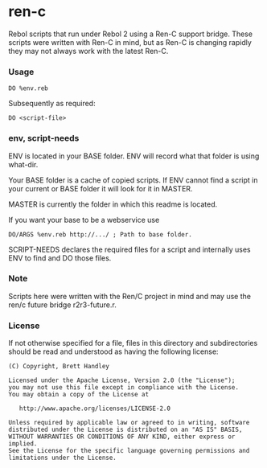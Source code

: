 ren-c
=====

Rebol scripts that run under Rebol 2 using a Ren-C support bridge.
These scripts were written with Ren-C in mind, but as
Ren-C is changing rapidly they may not always work with the latest Ren-C.

### Usage ###

    DO %env.reb

Subsequently as required:

    DO <script-file>

### env, script-needs ###

ENV is located in your BASE folder. ENV will record what that folder
is using what-dir.

Your BASE folder is a cache of copied scripts. If ENV cannot find a script
in your current or BASE folder it will look for it in MASTER.

MASTER is currently the folder in which this readme is located.

If you want your base to be a webservice use

    DO/ARGS %env.reb http://.../ ; Path to base folder.

SCRIPT-NEEDS declares the required files for a script and internally uses
ENV to find and DO those files.

### Note ###

Scripts here were written with the Ren/C project in mind and may use the
ren/c future bridge r2r3-future.r.

### License ###

If not otherwise specified for a file, files in this directory and
subdirectories should be read and understood as having the following license:

    (C) Copyright, Brett Handley

    Licensed under the Apache License, Version 2.0 (the "License");
    you may not use this file except in compliance with the License.
    You may obtain a copy of the License at

       http://www.apache.org/licenses/LICENSE-2.0

    Unless required by applicable law or agreed to in writing, software
    distributed under the License is distributed on an "AS IS" BASIS,
    WITHOUT WARRANTIES OR CONDITIONS OF ANY KIND, either express or implied.
    See the License for the specific language governing permissions and
    limitations under the License.
